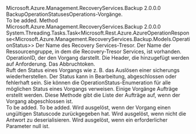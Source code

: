 <Type Name="IBackupOperationStatusesOperations" FullName="Microsoft.Azure.Management.RecoveryServices.Backup.IBackupOperationStatusesOperations">
  <TypeSignature Language="C#" Value="public interface IBackupOperationStatusesOperations" />
  <TypeSignature Language="ILAsm" Value=".class public interface auto ansi abstract IBackupOperationStatusesOperations" />
  <TypeSignature Language="DocId" Value="T:Microsoft.Azure.Management.RecoveryServices.Backup.IBackupOperationStatusesOperations" />
  <TypeSignature Language="VB.NET" Value="Public Interface IBackupOperationStatusesOperations" />
  <TypeSignature Language="F#" Value="type IBackupOperationStatusesOperations = interface" />
  <AssemblyInfo>
    <AssemblyName>Microsoft.Azure.Management.RecoveryServices.Backup</AssemblyName>
    <AssemblyVersion>2.0.0.0</AssemblyVersion>
  </AssemblyInfo>
  <Interfaces />
  <Docs>
    <summary>
            BackupOperationStatusesOperations-Vorgänge.
            </summary>
    <remarks>To be added.</remarks>
  </Docs>
  <Members>
    <Member MemberName="GetWithHttpMessagesAsync">
      <MemberSignature Language="C#" Value="public System.Threading.Tasks.Task&lt;Microsoft.Rest.Azure.AzureOperationResponse&lt;Microsoft.Azure.Management.RecoveryServices.Backup.Models.OperationStatus&gt;&gt; GetWithHttpMessagesAsync (string vaultName, string resourceGroupName, string operationId, System.Collections.Generic.Dictionary&lt;string,System.Collections.Generic.List&lt;string&gt;&gt; customHeaders = null, System.Threading.CancellationToken cancellationToken = null);" />
      <MemberSignature Language="ILAsm" Value=".method public hidebysig newslot virtual instance class System.Threading.Tasks.Task`1&lt;class Microsoft.Rest.Azure.AzureOperationResponse`1&lt;class Microsoft.Azure.Management.RecoveryServices.Backup.Models.OperationStatus&gt;&gt; GetWithHttpMessagesAsync(string vaultName, string resourceGroupName, string operationId, class System.Collections.Generic.Dictionary`2&lt;string, class System.Collections.Generic.List`1&lt;string&gt;&gt; customHeaders, valuetype System.Threading.CancellationToken cancellationToken) cil managed" />
      <MemberSignature Language="DocId" Value="M:Microsoft.Azure.Management.RecoveryServices.Backup.IBackupOperationStatusesOperations.GetWithHttpMessagesAsync(System.String,System.String,System.String,System.Collections.Generic.Dictionary{System.String,System.Collections.Generic.List{System.String}},System.Threading.CancellationToken)" />
      <MemberSignature Language="F#" Value="abstract member GetWithHttpMessagesAsync : string * string * string * System.Collections.Generic.Dictionary&lt;string, System.Collections.Generic.List&lt;string&gt;&gt; * System.Threading.CancellationToken -&gt; System.Threading.Tasks.Task&lt;Microsoft.Rest.Azure.AzureOperationResponse&lt;Microsoft.Azure.Management.RecoveryServices.Backup.Models.OperationStatus&gt;&gt;" Usage="iBackupOperationStatusesOperations.GetWithHttpMessagesAsync (vaultName, resourceGroupName, operationId, customHeaders, cancellationToken)" />
      <MemberType>Method</MemberType>
      <AssemblyInfo>
        <AssemblyName>Microsoft.Azure.Management.RecoveryServices.Backup</AssemblyName>
        <AssemblyVersion>2.0.0.0</AssemblyVersion>
      </AssemblyInfo>
      <ReturnValue>
        <ReturnType>System.Threading.Tasks.Task&lt;Microsoft.Rest.Azure.AzureOperationResponse&lt;Microsoft.Azure.Management.RecoveryServices.Backup.Models.OperationStatus&gt;&gt;</ReturnType>
      </ReturnValue>
      <Parameters>
        <Parameter Name="vaultName" Type="System.String" />
        <Parameter Name="resourceGroupName" Type="System.String" />
        <Parameter Name="operationId" Type="System.String" />
        <Parameter Name="customHeaders" Type="System.Collections.Generic.Dictionary&lt;System.String,System.Collections.Generic.List&lt;System.String&gt;&gt;" />
        <Parameter Name="cancellationToken" Type="System.Threading.CancellationToken" />
      </Parameters>
      <Docs>
        <param name="vaultName">
            Der Name des Recovery Services-Tresor.
            </param>
        <param name="resourceGroupName">
            Der Name der Ressourcengruppe, in dem die Recovery-Tresor Services, ist vorhanden.
            </param>
        <param name="operationId">
            OperationID, der den Vorgang darstellt.
            </param>
        <param name="customHeaders">
            Die Header, die hinzugefügt werden auf Anforderung.
            </param>
        <param name="cancellationToken">
            Das Abbruchtoken.
            </param>
        <summary>
            Ruft den Status eines Vorgangs wie z. B. das Auslösen einer sicherungs wiederherstellen. Der Status kann in Bearbeitung, abgeschlossen oder fehlerhaft sein. Sie können die OperationStatus-Enumeration für alle möglichen Status eines Vorgangs verweisen. Einige Vorgänge Aufträge erstellt werden. Diese Methode gibt die Liste der Aufträge auf, wenn der Vorgang abgeschlossen ist.
            </summary>
        <returns>To be added.</returns>
        <remarks>To be added.</remarks>
        <exception cref="T:Microsoft.Rest.Azure.CloudException">
            Wird ausgelöst, wenn der Vorgang einen ungültigen Statuscode zurückgegeben hat.
            </exception>
        <exception cref="T:Microsoft.Rest.SerializationException">
            Wird ausgelöst, wenn nicht die Antwort zu deserialisieren.
            </exception>
        <exception cref="T:Microsoft.Rest.ValidationException">
            Wird ausgelöst, wenn ein erforderlicher Parameter null ist.
            </exception>
      </Docs>
    </Member>
  </Members>
</Type>